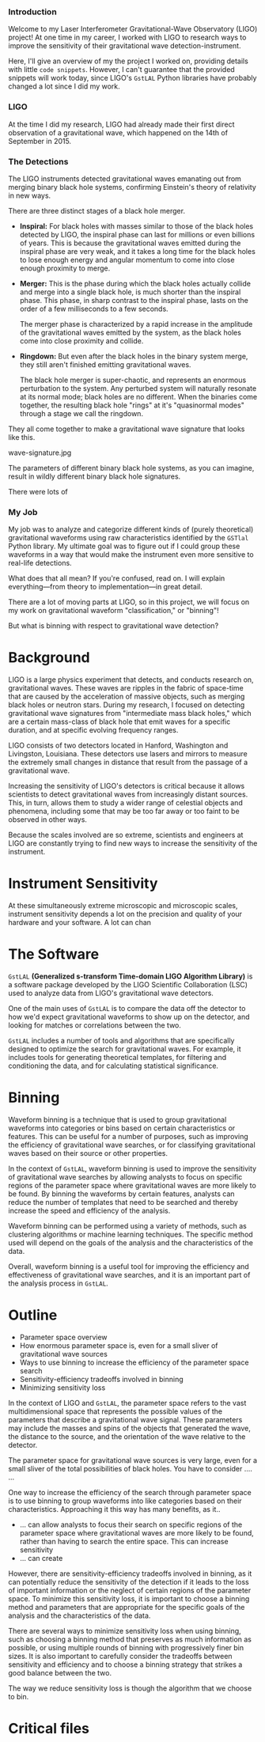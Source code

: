 ### Introduction

Welcome to my Laser Interferometer Gravitational-Wave Observatory (LIGO) project! At one time in my career, I worked with LIGO to research ways to improve the sensitivity of their gravitational wave detection-instrument.

Here, I'll give an overview of my the project I worked on, providing details with little `code snippets`. However, I can't guarantee that the provided snippets will work today, since LIGO's `GstLAL` Python libraries have probably changed a lot since I did my work.

### LIGO

At the time I did my research, LIGO had already made their first direct observation of a gravitational wave, which happened on the 14th of September in 2015.

### The Detections

The LIGO instruments detected gravitational waves emanating out from merging binary black hole systems, confirming Einstein's theory of relativity in new ways.

There are three distinct stages of a black hole merger.

- **Inspiral:** For black holes with masses similar to those of the black holes detected by LIGO, the inspiral phase can last for millions or even billions of years. This is because the gravitational waves emitted during the inspiral phase are very weak, and it takes a long time for the black holes to lose enough energy and angular momentum to come into close enough proximity to merge.

- **Merger:** This is the phase during which the black holes actually collide and merge into a single black hole, is much shorter than the inspiral phase. This phase, in sharp contrast to the inspiral phase, lasts on the order of a few milliseconds to a few seconds.

	The merger phase is characterized by a rapid increase in the amplitude of the gravitational waves emitted by the system, as the black holes come into close proximity and collide. 

- **Ringdown:** But even after the black holes in the binary system merge, they still aren't finished emitting gravitational waves.
	
	The black hole merger is super-chaotic, and represents an enormous perturbation to the system. Any perturbed system will naturally resonate at its normal mode; black holes are no different. When the binaries come together, the resulting black hole "rings" at it's "quasinormal modes" through a stage we call the ringdown.

They all come together to make a gravitational wave signature that looks like this.

wave-signature.jpg

The parameters of different binary black hole systems, as you can imagine, result in wildly different binary black hole signatures.

There were lots of

### My Job

<!-- Maybe you can pepper code snippets into the introcution for more interest, variation, and dramatic effect. -->

My job was to analyze and categorize different kinds of (purely theoretical) gravitational waveforms using raw characteristics identified by the `GSTlal` Python library. My ultimate goal was to figure out if I could group these waveforms in a way that would make the instrument even more sensitive to real-life detections.

What does that all mean? If you're confused, read on. I will explain everything—from theory to implementation—in great detail.

There are a lot of moving parts at LIGO, so in this project, we will focus on my work on gravitational waveform "classification," or "binning"!

But what is binning with respect to gravitational wave detection?

# Background

LIGO is a large physics experiment that detects, and conducts research on, gravitational waves. These waves are ripples in the fabric of space-time that are caused by the acceleration of massive objects, such as merging black holes or neutron stars. During my research, I focused on detecting gravitational wave signatures from "intermediate mass black holes," which are a certain mass-class of black hole that emit waves for a specific duration, and at specific evolving frequency ranges.

LIGO consists of two detectors located in Hanford, Washington and Livingston, Louisiana. These detectors use lasers and mirrors to measure the extremely small changes in distance that result from the passage of a gravitational wave.

Increasing the sensitivity of LIGO's detectors is critical because it allows scientists to detect gravitational waves from increasingly distant sources. This, in turn, allows them to study a wider range of celestial objects and phenomena, including some that may be too far away or too faint to be observed in other ways.

Because the scales involved are so extreme, scientists and engineers at LIGO are constantly trying to find new ways to increase the sensitivity of the instrument.

# Instrument Sensitivity

At these simultaneously extreme microscopic and microscopic scales, instrument sensitivity depends a lot on the precision and quality of your hardware and your software. A lot can chan

# The Software

`GstLAL` **(Generalized s-transform Time-domain LIGO Algorithm Library)** is a software package developed by the LIGO Scientific Collaboration (LSC) used to analyze data from LIGO's gravitational wave detectors.

One of the main uses of `GstLAL` is to compare the data off the detector to how we'd expect gravitational waveforms to show up on the detector, and looking for matches or correlations between the two.

`GstLAL` includes a number of tools and algorithms that are specifically designed to optimize the search for gravitational waves. For example, it includes tools for generating theoretical templates, for filtering and conditioning the data, and for calculating statistical significance.

# Binning

Waveform binning is a technique that is used to group gravitational waveforms into categories or bins based on certain characteristics or features. This can be useful for a number of purposes, such as improving the efficiency of gravitational wave searches, or for classifying gravitational waves based on their source or other properties.

In the context of `GstLAL`, waveform binning is used to improve the sensitivity of gravitational wave searches by allowing analysts to focus on specific regions of the parameter space where gravitational waves are more likely to be found. By binning the waveforms by certain features, analysts can reduce the number of templates that need to be searched and thereby increase the speed and efficiency of the analysis.

Waveform binning can be performed using a variety of methods, such as clustering algorithms or machine learning techniques. The specific method used will depend on the goals of the analysis and the characteristics of the data.

Overall, waveform binning is a useful tool for improving the efficiency and effectiveness of gravitational wave searches, and it is an important part of the analysis process in `GstLAL`.

# Outline

- Parameter space overview
- How enormous parameter space is, even for a small sliver of gravitational wave sources
- Ways to use binning to increase the efficiency of the parameter space search
- Sensitivity-efficiency tradeoffs involved in binning
- Minimizing sensitivity loss

In the context of LIGO and `GstLAL`, the parameter space refers to the vast multidimensional space that represents the possible values of the parameters that describe a gravitational wave signal. These parameters may include the masses and spins of the objects that generated the wave, the distance to the source, and the orientation of the wave relative to the detector.

The parameter space for gravitational wave sources is very large, even for a small sliver of the total possibilities of black holes. You have to consider .... ...

One way to increase the efficiency of the search through parameter space is to use binning to group waveforms into like categories based on their characteristics. Approaching it this way has many benefits, as it..
- ... can allow analysts to focus their search on specific regions of the parameter space where gravitational waves are more likely to be found, rather than having to search the entire space. This can increase sensitivity
- ... can create


However, there are sensitivity-efficiency tradeoffs involved in binning, as it can potentially reduce the sensitivity of the detection if it leads to the loss of important information or the neglect of certain regions of the parameter space. To minimize this sensitivity loss, it is important to choose a binning method and parameters that are appropriate for the specific goals of the analysis and the characteristics of the data.

There are several ways to minimize sensitivity loss when using binning, such as choosing a binning method that preserves as much information as possible, or using multiple rounds of binning with progressively finer bin sizes. It is also important to carefully consider the tradeoffs between sensitivity and efficiency and to choose a binning strategy that strikes a good balance between the two.

The way we reduce sensitivity loss is though the algorithm that we choose to bin.

# Critical files

